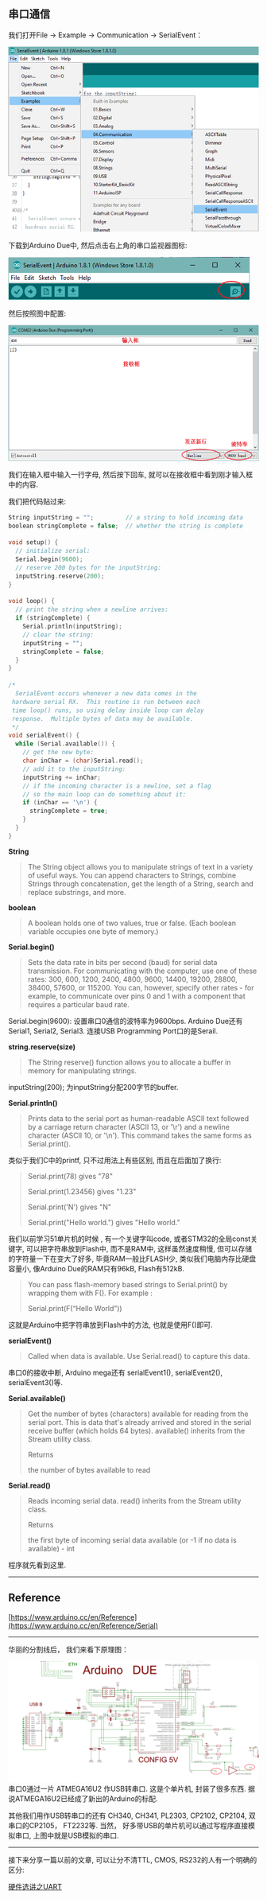 ## 串口通信

我们打开File -&gt; Example -&gt; Communication -&gt; SerialEvent：

![](/assets/SerialEvent.png)

下载到Arduino Due中, 然后点击右上角的串口监视器图标:

![](/assets/SerialMonitor.png)

然后按照图中配置:

![](/assets/SerialMonitor2.png)

我们在输入框中输入一行字母, 然后按下回车, 就可以在接收框中看到刚才输入框中的内容.

我们把代码贴过来:

```c
String inputString = "";         // a string to hold incoming data
boolean stringComplete = false;  // whether the string is complete

void setup() {
  // initialize serial:
  Serial.begin(9600);
  // reserve 200 bytes for the inputString:
  inputString.reserve(200);
}

void loop() {
  // print the string when a newline arrives:
  if (stringComplete) {
    Serial.println(inputString);
    // clear the string:
    inputString = "";
    stringComplete = false;
  }
}

/*
  SerialEvent occurs whenever a new data comes in the
 hardware serial RX.  This routine is run between each
 time loop() runs, so using delay inside loop can delay
 response.  Multiple bytes of data may be available.
 */
void serialEvent() {
  while (Serial.available()) {
    // get the new byte:
    char inChar = (char)Serial.read();
    // add it to the inputString:
    inputString += inChar;
    // if the incoming character is a newline, set a flag
    // so the main loop can do something about it:
    if (inChar == '\n') {
      stringComplete = true;
    }
  }
}
```

**String**

> The String object allows you to manipulate strings of text in a variety of useful ways. You can append characters to Strings, combine Strings through concatenation, get the length of a String, search and replace substrings, and more.

**boolean**

> A boolean holds one of two values, true or false. \(Each boolean variable occupies one byte of memory.\)

**Serial.begin\(\)**

> Sets the data rate in bits per second \(baud\) for serial data transmission. For communicating with the computer, use one of these rates: 300, 600, 1200, 2400, 4800, 9600, 14400, 19200, 28800, 38400, 57600, or 115200. You can, however, specify other rates - for example, to communicate over pins 0 and 1 with a component that requires a particular baud rate.

Serial.begin\(9600\): 设置串口0通信的波特率为9600bps. Arduino Due还有Serial1, Serial2, Serial3. 连接USB Programming Port口的是Serail.

**string.reserve\(size\)**

> The String reserve\(\) function allows you to allocate a buffer in memory for manipulating strings.

inputString\(200\); 为inputString分配200字节的buffer.

**Serial.println\(\)**

> Prints data to the serial port as human-readable ASCII text followed by a carriage return character \(ASCII 13, or '\r'\) and a newline character \(ASCII 10, or '\n'\). This command takes the same forms as Serial.print\(\).

类似于我们C中的printf, 只不过用法上有些区别, 而且在后面加了换行:

> Serial.print\(78\) gives "78"
>
> Serial.print\(1.23456\) gives "1.23"
>
> Serial.print\('N'\) gives "N"
>
> Serial.print\("Hello world."\) gives "Hello world."

我们以前学习51单片机的时候 , 有一个关键字叫code, 或者STM32的全局const关键字, 可以把字符串放到Flash中, 而不是RAM中, 这样虽然速度稍慢, 但可以存储的字符量一下在变大了好多, 毕竟RAM一般比FLASH少, 类似我们电脑内存比硬盘容量小, 像Arduino Due的RAM只有96kB, Flash有512kB.

> You can pass flash-memory based strings to Serial.print\(\) by wrapping them with F\(\). For example :
>
> Serial.print\(F\(“Hello World”\)\)

这就是Arduino中把字符串放到Flash中的方法, 也就是使用F\(\)即可.

**serialEvent\(\)**

> Called when data is available. Use Serial.read\(\) to capture this data.

串口0的接收中断, Arduino mega还有 serialEvent1\(\), serialEvent2\(\), serialEvent3\(\)等.

**Serial.available\(\)**

> Get the number of bytes \(characters\) available for reading from the serial port. This is data that's already arrived and stored in the serial receive buffer \(which holds 64 bytes\). available\(\) inherits from the Stream utility class.
>
> Returns
>
> the number of bytes available to read

**Serial.read\(\)**

> Reads incoming serial data. read\(\) inherits from the Stream utility class.
>
> Returns
>
> the first byte of incoming serial data available \(or -1 if no data is available\) - int

程序就先看到这里.

---

## Reference

[https://www.arduino.cc/en/Reference](https://www.arduino.cc/en/Reference/Serial)

---

华丽的分割线后， 我们来看下原理图：

![](/assets/TXRX.png)串口0通过一片 ATMEGA16U2 作USB转串口. 这是个单片机, 封装了很多东西. 据说ATMEGA16U2已经成了新出的Arduino的标配.

其他我们用作USB转串口的还有 CH340, CH341,  PL2303, CP2102, CP2104, 双串口的CP2105， FT2232等. 当然， 好多带USB的单片机可以通过写程序直接模拟串口, 上图中就是USB模拟的串口.

---

接下来分享一篇以前的文章, 可以让分不清TTL, CMOS, RS232的人有一个明确的区分:

[硬件选讲之UART](http://blog.csdn.net/weifengdq/article/details/39451733)

